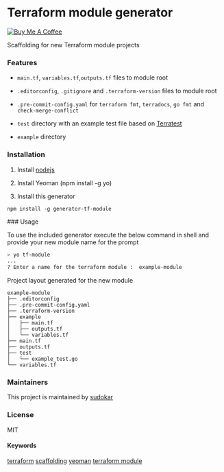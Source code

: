 # Terraform module generator 

<a href="https://www.buymeacoffee.com/5ervtgC02" target="_blank"><img src="https://www.buymeacoffee.com/assets/img/custom_images/orange_img.png" alt="Buy Me A Coffee" style="height: auto !important;width: auto !important;" ></a>

Scaffolding for new Terraform module projects

### Features

-   `main.tf`, `variables.tf`,`outputs.tf` files to module root
    
-   `.editorconfig`, `.gitignore` and `.terraform-version` files to module root
    
-   `.pre-commit-config.yaml` for `terraform fmt`, `terradocs`, `go fmt` and `check-merge-conflict`
    
-   `test` directory with an example test file based on [Terratest](https://github.com/gruntwork-io/terratest)
    
-   `example` directory
    

### Installation

1.  Install [nodejs](https://nodejs.org/en/download/§)
    
2.  Install Yeoman (npm install -g yo)
    
3.  Install this generator
    

```shell
npm install -g generator-tf-module
```

### Usage

To use the included generator execute the below command in shell and provide your new module name for the prompt

```sh
> yo tf-module
...
? Enter a name for the terraform module :  example-module
```

Project layout generated for the new module

```
example-module
├── .editorconfig
├── .pre-commit-config.yaml
├── .terraform-version
├── example
│   ├── main.tf
│   ├── outputs.tf
│   └── variables.tf
├── main.tf
├── outputs.tf
├── test
│   └── example_test.go
└── variables.tf
```

### Maintainers

This project is maintained by [sudokar](https://github.com/sudokar)

### License

MIT

#### Keywords

[terraform](https://www.npmjs.com/search?q=keywords:terraform) [scaffolding](https://www.npmjs.com/search?q=keywords:scaffolding) [yeoman](https://www.npmjs.com/search?q=keywords:yeoman) [terraform module](https://www.npmjs.com/search?q=keywords:terraform%20module)

